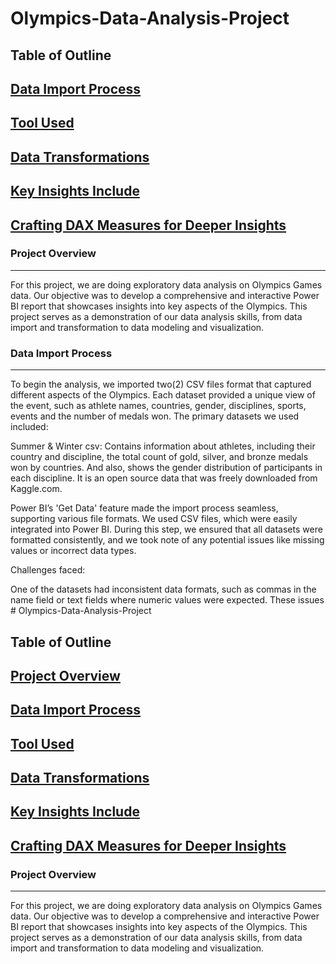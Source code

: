 # Olympics-Data-Analysis-Project

## Table of Outline
## [Data Import Process](#data-import-process)
## [Tool Used](#tool-used)
## [Data Transformations](#data-transformations)
## [Key Insights Include](#key-insights-include)
## [Crafting DAX Measures for Deeper Insights](crafting-dax-measures-for-deeper-insights)

### Project Overview
---
For this project, we are doing exploratory data analysis on Olympics Games data. Our objective was to develop a comprehensive and interactive Power BI report that showcases insights into key aspects of the Olympics. This project serves as a demonstration of our data analysis skills, from data import and transformation to data modeling and visualization.

### Data Import Process
---
To begin the analysis, we imported two(2) CSV files format that captured different aspects of the Olympics. Each dataset provided a unique view of the event, such as athlete names, countries, gender, disciplines, sports, events and the number of medals won. The primary datasets we used included:

Summer & Winter csv: Contains information about athletes, including their country and discipline, the total count of gold, silver, and bronze medals won by countries. And also, shows the gender distribution of participants in each discipline. It is an open source data that was freely downloaded from Kaggle.com.

Power BI’s 'Get Data' feature made the import process seamless, supporting various file formats. We used CSV files, which were easily integrated into Power BI. During this step, we ensured that all datasets were formatted consistently, and we took note of any potential issues like missing values or incorrect data types.

Challenges faced: 

One of the datasets had inconsistent data formats, such as commas in the name field or text fields where numeric values were expected. These issues # Olympics-Data-Analysis-Project

## Table of Outline
## [Project Overview](#project-overview)
## [Data Import Process](#data-import-process)
## [Tool Used](#tool-used)
## [Data Transformations](#data-transformations)
## [Key Insights Include](#key-insights-include)
## [Crafting DAX Measures for Deeper Insights](crafting-dax-measures-for-deeper-insights)

### Project Overview
---
For this project, we are doing exploratory data analysis on Olympics Games data. Our objective was to develop a comprehensive and interactive Power BI report that showcases insights into key aspects of the Olympics. This project serves as a demonstration of our data analysis skills, from data import and transformation to data modeling and visualization.
